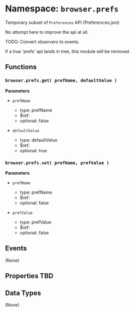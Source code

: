 # Namespace: `browser.prefs`

Temporary subset of `Preferences` API (Preferences.jsm)

No attempt here to improve the api at all.

TODO: Convert observers to events.

If a true 'prefs' api lands in tree, this module will be removed.

## Functions

### `browser.prefs.get( prefName, defaultValue )`

**Parameters**

* `prefName`

  * type: prefName
  * $ref:
  * optional: false

* `defaultValue`
  * type: defaultValue
  * $ref:
  * optional: true

### `browser.prefs.set( prefName, prefValue )`

**Parameters**

* `prefName`

  * type: prefName
  * $ref:
  * optional: false

* `prefValue`
  * type: prefValue
  * $ref:
  * optional: false

## Events

(None)

## Properties TBD

## Data Types

(None)
